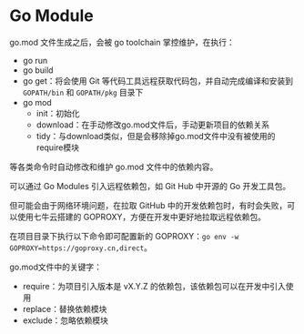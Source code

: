 # Go Module

go.mod 文件生成之后，会被 go toolchain 掌控维护，在执行：

- go run
- go build
- go get：将会使用 Git 等代码工具远程获取代码包，并自动完成编译和安装到 `GOPATH/bin` 和 `GOPATH/pkg` 目录下
- go mod
  - init：初始化
  - download：在手动修改go.mod文件后，手动更新项目的依赖关系
  - tidy：与download类似，但是会移除掉go.mod文件中没有被使用的require模块

等各类命令时自动修改和维护 go.mod 文件中的依赖内容。

可以通过 Go Modules 引入远程依赖包，如 Git Hub 中开源的 Go 开发工具包。

但可能会由于网络环境问题，在拉取 GitHub 中的开发依赖包时，有时会失败，可以使用七牛云搭建的 GOPROXY，方便在开发中更好地拉取远程依赖包。

在项目目录下执行以下命令即可配置新的 GOPROXY：`go env -w GOPROXY=https://goproxy.cn,direct`。

go.mod文件中的关键字：

- require：为项目引入版本是 vX.Y.Z 的依赖包，该依赖包可以在开发中引入使用
- replace：替换依赖模块
- exclude：忽略依赖模块
